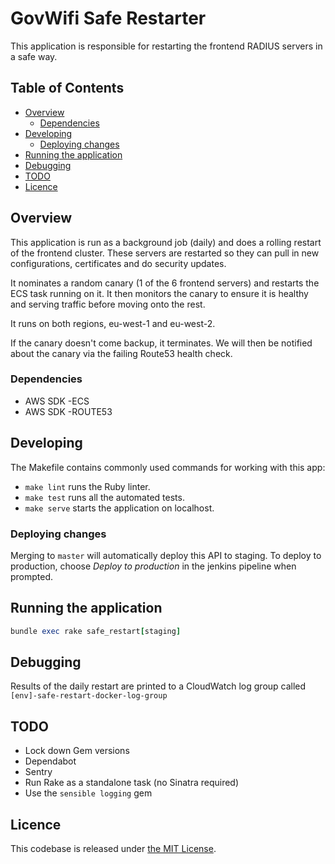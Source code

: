 # GovWifi Safe Restarter

This application is responsible for restarting the frontend RADIUS servers in a safe way.

## Table of Contents

* [Overview](#overview)
  * [Dependencies](#dependencies)
* [Developing](#developing)
  * [Deploying changes](#deploying-changes)
* [Running the application](#running-the-application)
* [Debugging](#debugging)
* [TODO](#todo)
* [Licence](#licence)

## Overview

This application is run as a background job (daily) and does a rolling restart of the frontend cluster.
These servers are restarted so they can pull in new configurations, certificates and do security updates.

It nominates a random canary (1 of the 6 frontend servers) and restarts the ECS task running on it.
It then monitors the canary to ensure it is healthy and serving traffic before moving onto the rest.

It runs on both regions, eu-west-1 and eu-west-2.

If the canary doesn't come backup, it terminates.
We will then be notified about the canary via the failing Route53 health check.

### Dependencies

* AWS SDK -ECS
* AWS SDK -ROUTE53

## Developing

The Makefile contains commonly used commands for working with this app:

* `make lint` runs the Ruby linter.
* `make test` runs all the automated tests.
* `make serve` starts the application on localhost.

### Deploying changes

Merging to `master` will automatically deploy this API to staging.
To deploy to production, choose _Deploy to production_ in the jenkins pipeline when prompted.

## Running the application

```ruby
bundle exec rake safe_restart[staging]
```

## Debugging

Results of the daily restart are printed to a CloudWatch log group called `[env]-safe-restart-docker-log-group`

## TODO
  - Lock down Gem versions
  - Dependabot
  - Sentry
  - Run Rake as a standalone task (no Sinatra required)
  - Use the `sensible logging` gem

## Licence

This codebase is released under [the MIT License][mit].

[mit]: LICENCE
